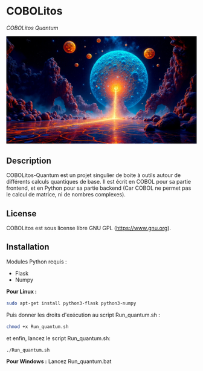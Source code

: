# COBOLitos
*COBOLitos Quantum*

![](COBOLitos.webp)

## Description

COBOLitos-Quantum est un projet singulier de boite à outils autour de différents calculs quantiques de base.
Il est écrit en COBOL pour sa partie frontend, et en Python pour sa partie backend (Car COBOL ne permet pas le calcul de matrice, ni de nombres complexes).

## License

COBOLitos est sous license libre GNU GPL (https://www.gnu.org).

## Installation

Modules Python requis :
- Flask
- Numpy

**Pour Linux :**
```bash
sudo apt-get install python3-flask python3-numpy
```
Puis donner les droits d'exécution au script Run_quantum.sh :
```bash
chmod +x Run_quantum.sh
```
et enfin, lancez le script Run_quantum.sh:
```bash
./Run_quantum.sh
```
**Pour Windows :**
Lancez Run_quantum.bat
